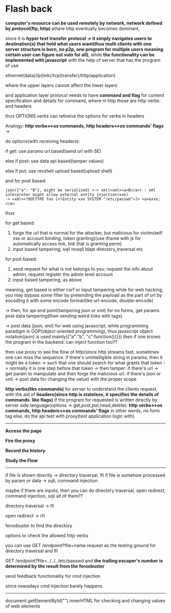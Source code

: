 # Flash back

**computer's resource can be used remotely by network, network defined by protocol(ftp, http)** where http eventually becomes dominant,

since it is **hyper text transfer protocol -> it simply navigates users to destination(s) that hold what users want(thus multi clients with one server structure is born, no p2p, one program for multiple users meaning certain user can figure out vuln for all)**, while **the functionality can be implemented with javascript** with the help of server that has the program of use

ethernet(data)/ip(link)/tcp(transfer)/http(application)

where the upper layers cannot affect the lower layers

and application layer protocol needs to have **command and flag** for content specification and details for command, where in http those are http verbs and headers

thus OPTIONS verbs can retireive the options for verbs in headers

Analogy: **http verbs<->os commands, http headers<->os commands' flags** ->&#x20;

do options(with receiving headers):&#x20;

if get: use params url based(send url with SE)&#x20;

else if post: use data api based(tamper values)&#x20;

else if put: use revshell upload based(upload shell)



and for post based:

```
json({"a": "B"}, might be serialized) <-> xml(<xml><a>B</a>) : xml interpreter might allow external entity injection(xxe)
-> <xml><!DOCTYPE foo [<!Entity xxe SYSTEM "/etc/passwd">]> <a>&xxe;</a>
```

thus

for get based:

1. forge the url that is normal for the attacker, but malicious for victim(self xss or account binding, token granting)(use iframe with js for automatically access link, link that is granting perm)
2. input based tampering, sqli nosqli ldapi directory\_traversal etc

for post based:

1. send request for what is not belongs to you: request the info about admin, request register the admin level account
2. input based tampering, as above

meaning, get based is either csrf or input tampering while for web hacking, you may bypass some filter by pretending the payload as the part of url by encoding it with some encode format(like url-encode, double-encode)

\-> then, for api end point(tampering json or xml) for no forms, get params post data tampering(then sending weird links with tags)

\-> post data (json, xml) for web using javascript, while programming paradigm is OOP(object oriented programming), thus javascript object notation(json) is used mainly({"a":"b", "c":function(){\}}) then if one knows the program in the backend: can inject function too??

then use proxy to see the flow of http(since http streams fast, sometimes one can miss the sequence. if there's unintelligible string in params, then it might be a token -> such that one should search for what grants that token -> normally it is one step before that token -> then tamper: if there's url -> get param to manipulate and then forge the malicious url. if there's json or xml -> post data for changing the value) with the proper scope

**http verbs(like commands)** for server to understand the clients request, with the aid of **headers(since http is stateless, it specifies the details of commands. like flags)** if the program for requested is written directly by server side language(options -> get,post,put,head,delete): **http verbs<->os commands, http headers<->os commands' flags** in other words, no form tag else, do the api test with proxy(test application logic with)

***

**Access the page**

**Fire the proxy**

**Record the history**

**Study the Flow**

****

if file is shown directly -> directory traversal, lfi if file is somehow processed by param or data -> sqli, command injection

maybe if there are inputs, then you can do directory traversal, open redirect, command injection, sqli all of them??

directory traversal -> lfi&#x20;

open redirect -> rfi



feroxbuster to find the directory&#x20;

options to check the allowed http verbs



you can use GET /endpoint?file=name request as the testing ground for directory traversal and lfi&#x20;



GET /endpoint?file=../../../etc/passwd and **the trailing escaper's number is determined by the result from the feroxbuster**

send feedback functionality for cmd injection&#x20;

since nowadays cmd injection barely happens

***

document.getElementById("").innerHTML for checking and changing values of web elements
